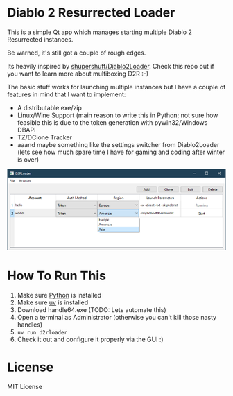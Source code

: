 # Diablo 2 Resurrected Loader

This is a simple Qt app which manages starting multiple Diablo 2 Resurrected instances.

Be warned, it's still got a couple of rough edges.

Its heavily inspired by <a href="https://github.com/shupershuff/Diablo2Loader">shupershuff/Diablo2Loader</a>. Check this repo out if you want to learn more about multiboxing D2R :-)

The basic stuff works for launching multiple instances but I have a couple of features in mind that I want to implement:

- A distributable exe/zip
- Linux/Wine Support (main reason to write this in Python; not sure how feasible this is due to the token generation with pywin32/Windows DBAPI
- TZ/DClone Tracker
- aaand maybe something like the settings switcher from Diablo2Loader (lets see how much spare time I have for gaming and coding after winter is over)

![Screenshot](./screenshot.png "D2R Loader screenshot")


# How To Run This

1. Make sure [Python](https://python.org) is installed
2. Make sure [uv](https://docs.astral.sh/uv/) is installed
3. Download handle64.exe (TODO: Lets automate this)
4. Open a terminal as Administrator (otherwise you can't kill those nasty handles)
5. ``uv run d2rloader``
6. Check it out and configure it properly via the GUI :)


# License

MIT License
